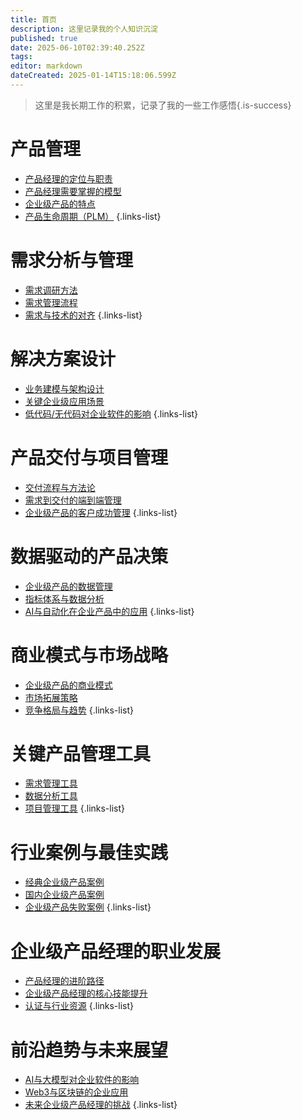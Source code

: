 ```yaml
---
title: 首页
description: 这里记录我的个人知识沉淀
published: true
date: 2025-06-10T02:39:40.252Z
tags: 
editor: markdown
dateCreated: 2025-01-14T15:18:06.599Z
---
```


> 这里是我长期工作的积累，记录了我的一些工作感悟{.is-success}

# 产品管理
- [产品经理的定位与职责](#)
- [产品经理需要掌握的模型](#)
- [企业级产品的特点](#)
- [产品生命周期（PLM）](#)
{.links-list}


# 需求分析与管理
- [需求调研方法](#)
- [需求管理流程](#)
- [需求与技术的对齐](#)
{.links-list}

# 解决方案设计
- [业务建模与架构设计](#)
- [关键企业级应用场景](#)
- [低代码/无代码对企业软件的影响](#)
{.links-list}

# 产品交付与项目管理
- [交付流程与方法论](#)
- [需求到交付的端到端管理](#)
- [企业级产品的客户成功管理](#)
{.links-list}

# 数据驱动的产品决策
- [企业级产品的数据管理](#)
- [指标体系与数据分析](#)
- [AI与自动化在企业产品中的应用](#)
{.links-list}

# 商业模式与市场战略
- [企业级产品的商业模式](#)
- [市场拓展策略](#)
- [竞争格局与趋势](#)
{.links-list}

# 关键产品管理工具
- [需求管理工具](#)
- [数据分析工具](#)
- [项目管理工具](#)
{.links-list}

# 行业案例与最佳实践
- [经典企业级产品案例](#)
- [国内企业级产品案例](#)
- [企业级产品失败案例](#)
{.links-list}

# 企业级产品经理的职业发展
- [产品经理的进阶路径](#)
- [企业级产品经理的核心技能提升](#)
- [认证与行业资源](#)
{.links-list}

# 前沿趋势与未来展望
- [AI与大模型对企业软件的影响](#)
- [Web3与区块链的企业应用](#)
- [未来企业级产品经理的挑战](#)
{.links-list}
